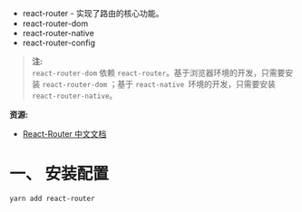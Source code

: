 
- react-router - 实现了路由的核心功能。
- react-router-dom
- react-router-native
- react-router-config

>**注:**  
`react-router-dom` 依赖 `react-router`。基于浏览器环境的开发，只需要安装 `react-router-dom` ；基于 `react-native `环境的开发，只需要安装 `react-router-native`。  

**资源:**  

- [React-Router 中文文档](http://react-guide.github.io/react-router-cn/)


# 一、 安装配置
```
yarn add react-router
```
